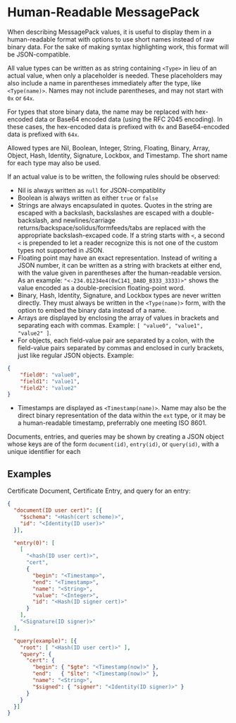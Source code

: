 # Human-Readable MessagePack #

When describing MessagePack values, it is useful to display them in a 
human-readable format with options to use short names instead of raw binary 
data. For the sake of making syntax highlighting work, this format will be 
JSON-compatible.

All value types can be written as as string containing `<Type>` in lieu of an 
actual value, when only a placeholder is needed. These placeholders may also 
include a name in parentheses immediately after the type, like `<Type(name)>`. 
Names may not include parentheses, and may not start with `0x` or `64x`.

For types that store binary data, the name may be replaced with hex-encoded data 
or Base64 encoded data (using the RFC 2045 encoding). In these cases, the 
hex-encoded data is prefixed with `0x` and Base64-encoded data is prefixed with 
`64x`.

Allowed types are Nil, Boolean, Integer, String, Floating, Binary, Array, 
Object, Hash, Identity, Signature, Lockbox, and Timestamp. The short name for 
each type may also be used.

If an actual value is to be written, the following rules should be observed:

- Nil is always written as `null` for JSON-compatiblity
- Boolean is always written as either `true` or `false`
- Strings are always encapsulated in quotes. Quotes in the string are escaped 
	with a backslash, backslashes are escaped with a double-backslash, and 
	newlines/carriage returns/backspace/solidus/formfeeds/tabs are replaced with 
	the appropriate backslash-excaped code. If a string starts with `<`, a second 
	`<` is prepended to let a reader recognize this is not one of the custom types 
	not supported in JSON.
- Floating point may have an exact representation. Instead of writing a JSON 
	number, it can be written as a string with brackets at either end, with the 
	value given in parentheses after the human-readable version. As an example:
	`"<-234.01234e4(0xC141_DA8D_B333_3333)>"` shows the value encoded as a 
	double-precision floating-point word.
- Binary, Hash, Identity, Signature, and Lockbox types are never written 
	directly. They must always be written in the `<Type(name)>` form, with the 
	option to embed the binary data instead of a name.
- Arrays are displayed by enclosing the array of values in brackets and 
	separating each with commas. Example: `[ "value0", "value1", "value2" ]`.
- For objects, each field-value pair are separated by a colon, with the 
	field-value pairs separated by commas and enclosed in curly brackets, just 
	like regular JSON objects. Example:
```json
{
	"field0": "value0",
	"field1": "value1",
	"field2": "value2"
}
```
- Timestamps are displayed as `<Timestamp(name)>`. Name may also be the direct 
	binary representation of the data within the `ext` type, or it may be a 
	human-readable timestamp, preferrably one meeting ISO 8601.

Documents, entries, and queries may be shown by creating a JSON object whose 
keys are of the form `document(id)`, `entry(id)`, or `query(id)`, with a unique 
identifier for each

## Examples ##

Certificate Document, Certificate Entry, and query for an entry:

```json
{ 
  "document(ID user cert)": [{
    "$schema": "<Hash(cert scheme)>",
    "id": "<Identity(ID user)>"
  }],

  "entry(0)": [
    [
      "<hash(ID user cert)>",
      "cert",
      {
        "begin": "<Timestamp>",
        "end": "<Timestamp>",
        "name": "<String>",
        "value": "<Integer>",
        "id": "<Hash(ID signer cert)>"
      }
    ],
    "<Signature(ID signer)>"
  ],

  "query(example)": [{
    "root": [ "<Hash(ID user cert)>" ],
    "query": {
      "cert": {
        "begin": { "$gte": "<Timestamp(now)>" },
        "end":   { "$lte": "<Timestamp(now)>" },
        "name": "<String>",
        "$signed": { "signer": "<Identity(ID signer)>" }
      }
    }
  }]
}
```


